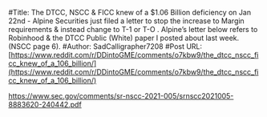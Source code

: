 #Title: The DTCC, NSCC & FICC knew of a $1.06 Billion deficiency on Jan 22nd - Alpine Securities just filed a letter to stop the increase to Margin requirements & instead change to T-1 or T-O . Alpine’s letter below refers to Robinhood & the DTCC Public (White) paper I posted about last week. (NSCC page 6).
#Author: SadCalligrapher7208
#Post URL: [https://www.reddit.com/r/DDintoGME/comments/o7kbw9/the_dtcc_nscc_ficc_knew_of_a_106_billion/](https://www.reddit.com/r/DDintoGME/comments/o7kbw9/the_dtcc_nscc_ficc_knew_of_a_106_billion/)


https://www.sec.gov/comments/sr-nscc-2021-005/srnscc2021005-8883620-240442.pdf